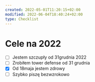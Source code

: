 ```yaml
---
created: 2022-05-01T11:20:15+02:00
modified: 2022-06-04T18:40:24+02:00
type: Checklist
---
```


# Cele na 2022

- [ ] Jestem szczupły od 31grudnia 2022
- [ ] Zrobiłem tower defense od 31 grudnia 
- [x] Od 18maja jestem zdrowy
- [ ] Szybko piszę bezwzrokowo
